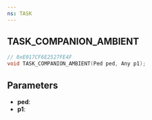 ```yaml
---
ns: TASK
---
```

## TASK_COMPANION_AMBIENT

```c
// 0xE017CF6E2527FE4F
void TASK_COMPANION_AMBIENT(Ped ped, Any p1);
```

## Parameters
* **ped**:
* **p1**:
